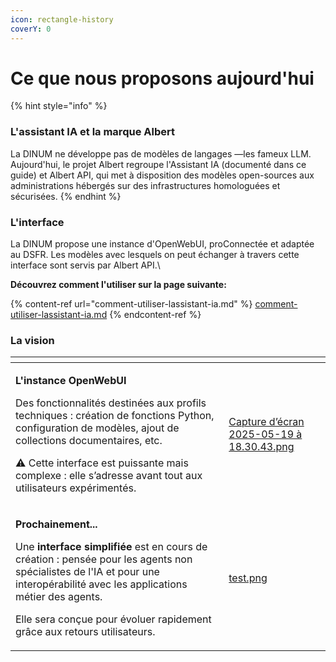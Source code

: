 ```yaml
---
icon: rectangle-history
coverY: 0
---
```


# Ce que nous proposons aujourd'hui

{% hint style="info" %}
### L'assistant IA et la marque Albert

La DINUM ne développe pas de modèles de langages —les fameux LLM. Aujourd'hui, le projet Albert regroupe l'Assistant IA (documenté dans ce guide) et Albert API, qui met à disposition des modèles open-sources aux administrations hébergés sur des infrastructures homologuées et sécurisées.&#x20;
{% endhint %}



### L'interface

La DINUM propose une instance d'OpenWebUI, proConnectée et adaptée au DSFR. Les modèles avec lesquels on peut échanger à travers cette interface sont servis par Albert API.\


**Découvrez comment l'utiliser sur la page suivante:**

{% content-ref url="comment-utiliser-lassistant-ia.md" %}
[comment-utiliser-lassistant-ia.md](comment-utiliser-lassistant-ia.md)
{% endcontent-ref %}

### La vision

<table data-view="cards"><thead><tr><th></th><th data-hidden data-card-cover data-type="files"></th></tr></thead><tbody><tr><td><p><strong>L'instance OpenWebUI</strong></p><p></p><p>Des fonctionnalités destinées aux profils techniques : création de fonctions Python, configuration de modèles, ajout de collections documentaires, etc.</p><p></p><p>⚠️ Cette interface est puissante mais complexe : elle s’adresse avant tout aux utilisateurs expérimentés.</p></td><td><a href="../.gitbook/assets/Capture d’écran 2025-05-19 à 18.30.43.png">Capture d’écran 2025-05-19 à 18.30.43.png</a></td></tr><tr><td><p><strong>Prochainement...</strong></p><p></p><p>Une <strong>interface simplifiée</strong> est en cours de création : pensée pour les agents non spécialistes de l'IA et pour une interopérabilité avec les applications métier des agents. </p><p></p><p>Elle sera conçue pour évoluer rapidement grâce aux retours utilisateurs.<br></p></td><td><a href="../.gitbook/assets/test.png">test.png</a></td></tr></tbody></table>
